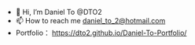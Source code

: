 - 👋 Hi, I’m Daniel To @DTO2 
- 📫 How to reach me daniel_to_2@hotmail.com
- Portfolio： https://dto2.github.io/Daniel-To-Portfolio/
